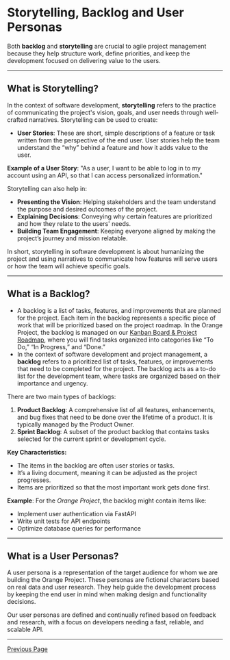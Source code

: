 # Storytelling, Backlog and User Personas


Both **backlog** and **storytelling** are crucial to agile project management because they help structure work, define priorities, and keep the development focused on delivering value to the users.

---

## What is Storytelling?

In the context of software development, **storytelling** refers to the practice of communicating the project's vision, goals, and user needs through well-crafted narratives. Storytelling can be used to create:
- **User Stories**: These are short, simple descriptions of a feature or task written from the perspective of the end user. User stories help the team understand the “why” behind a feature and how it adds value to the user.

**Example of a User Story**:
"As a user, I want to be able to log in to my account using an API, so that I can access personalized information."


Storytelling can also help in:
- **Presenting the Vision**: Helping stakeholders and the team understand the purpose and desired outcomes of the project.
- **Explaining Decisions**: Conveying why certain features are prioritized and how they relate to the users' needs.
- **Building Team Engagement**: Keeping everyone aligned by making the project’s journey and mission relatable.

In short, storytelling in software development is about humanizing the project and using narratives to communicate how features will serve users or how the team will achieve specific goals.

---

## What is a Backlog?

- A backlog is a list of tasks, features, and improvements that are planned for the project. Each item in the backlog represents a specific piece of work that will be prioritized based on the project roadmap. In the Orange Project, the backlog is managed on our [Kanban Board & Project Roadmap](https://github.com/users/jackyhuynh/projects/6), where you will find tasks organized into categories like “To Do,” “In Progress,” and “Done.”
- In the context of software development and project management, a **backlog** refers to a prioritized list of tasks, features, or improvements that need to be completed for the project. The backlog acts as a to-do list for the development team, where tasks are organized based on their importance and urgency.

There are two main types of backlogs:
1. **Product Backlog**: A comprehensive list of all features, enhancements, and bug fixes that need to be done over the lifetime of a product. It is typically managed by the Product Owner.
2. **Sprint Backlog**: A subset of the product backlog that contains tasks selected for the current sprint or development cycle.

**Key Characteristics:**
- The items in the backlog are often user stories or tasks.
- It’s a living document, meaning it can be adjusted as the project progresses.
- Items are prioritized so that the most important work gets done first.

**Example**:
For the *Orange Project*, the backlog might contain items like:
- Implement user authentication via FastAPI
- Write unit tests for API endpoints
- Optimize database queries for performance

---

## What is a User Personas?

A user persona is a representation of the target audience for whom we are building the Orange Project. These personas are fictional characters based on real data and user research. They help guide the development process by keeping the end user in mind when making design and functionality decisions. 

Our user personas are defined and continually refined based on feedback and research, with a focus on developers needing a fast, reliable, and scalable API.

---

[Previous Page](README)